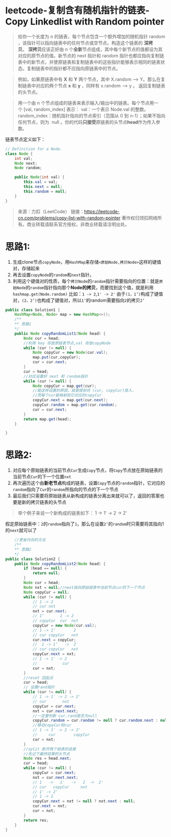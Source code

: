 # leetcode-复制含有随机指针的链表-Copy Linkedlist with Random pointer

>给你一个长度为 n 的链表，每个节点包含一个额外增加的随机指针 random ，该指针可以指向链表中的任何节点或空节点。构造这个链表的 **深拷贝**。 **深拷贝**应该正好由 n 个**全新**节点组成，其中每个新节点的值都设为其对应的原节点的值。新节点的 next 指针和 random 指针也都应指向复制链表中的新节点，并使原链表和复制链表中的这些指针能够表示相同的链表状态。复制链表中的指针都不应指向原链表中的节点。

>例如，如果原链表中有 **X** 和 **Y** 两个节点，其中 X.random --> Y。那么在复制链表中对应的两个节点 **x** 和 **y** ，同样有 x.random --> y 。
>返回复制链表的头节点。

>用一个由 n 个节点组成的链表来表示输入/输出中的链表。每个节点用一个 [val, random_index] 表示：
val：一个表示 Node.val 的整数。
random_index：随机指针指向的节点索引（范围从 0 到 n-1）；如果不指向任何节点，则为  null 。你的代码**只接受**原链表的头节点**head**作为传入参数。

链表节点定义如下：
```java
// Definition for a Node.
class Node {
    int val;
    Node next;
    Node random;

    public Node(int val) {
        this.val = val;
        this.next = null;
        this.random = null;
    }
}
```

>来源：力扣（LeetCode）
链接：https://leetcode-cn.com/problems/copy-list-with-random-pointer
著作权归领扣网络所有。商业转载请联系官方授权，非商业转载请注明出处。

# 思路1:
 1. 生成clone节点`copyNode`，用`HashMap`来存储`<原始Node,拷贝Node>`这样的键值对，存储起来
 2. 再去设置`copyNode`的`random`和`next`指针。
 3. 利用这个键值对的性质，每个`拷贝Node`的`random`指针需要指向的位置：就是`原始Node`的`random`指针指向那个**Node的拷贝**，而要找到这个值，就是利用`hashmap.get(Node.random)`
   比如：`1 -> 2`,`1' -> 2'` 由于`(1，1‘)`构成了键值对，`(2，2’)`也构成了键值对，所以`1‘`的random需要指向`2`的拷贝`2’`

```java
public class Solution1 {
    HashMap<Node, Node> map = new HashMap<>();
    /**
    ** 思路1
    */
    public Node copyRandomList1(Node head) {
        Node cur = head;
        //利用 key 存放原链表节点,val 存放copyNode
        while (cur != null) {
            Node copyCur = new Node(cur.val);
            map.put(cur,copyCur);
            cur = cur.next;
        }
        cur = head;
        //对应设置好 next 和 random指针
        while (cur != null) {
            Node copyCur = map.get(cur);
            //能这样设置的原因，就是提前将 (cur, copyCur)放入，
            //而每个cur能映射到它对应的copyCur
            copyCur.next = map.get(cur.next);
            copyCur.random = map.get(cur.random);
            cur = cur.next;
        }
        return map.get(head);
    }

}
```
# 思路2:
 1. 对应每个原始链表的当前节点`Cur`生成`Copy`节点，将`Copy`节点放在原始链表的当前节点`Cur`的下一个位置`nxt`
 2. 再次遍历这个由**新老节点**构成的链表，设置`Copy`节点的`random`指针，它对应的`random`指向了`Cur`的`random`所指向的节点的下一个节点
 3. 最后我们只需要将原始链表从新构成的链表分离出来就可以了，返回的答案也要是新的拷贝链表的头节点
 >举个例子来说一个新构成的链表如下：
>1 -> 1' -> 2 -> 2'
>
假定原始链表中：`2`的`random`指向了`1`，那么在设置`2‘`的`random`时只需要将其指向1的`next`就可以了

```java
    //更省内存的方法
    /**
    ** 思路2
    */
public class Solution2 { 
    public Node copyRandomList2(Node head) {
        if (head == null) {
            return null;
        }
        Node cur = head;
        Node nxt = null;//next指向原始链表中当前节点cur的下一个节点
        Node copyCur = null;
        while (cur != null) {
            // 1 -> 2
            // cur nxt
            nxt = cur.next;
            // 1‘       1 -> 2
            // copyCur  cur  nxt
            copyCur = new Node(cur.val);
            // 1 -> 1‘        2
            // cur copyCur   nxt
            cur.next = copyCur;
            //  1 -> 1‘   ->  2
            // cur copyCur   nxt
            copyCur.next = nxt;
            // 1 -> 1' -> 2
            //           cur
            cur = nxt;
        }
        //reset 回起点
        cur = head;
        // 设置rand指针
        while (cur != null) {
            // 1 -> 1' -> 2 -> 2'
            // cur       nxt
            copyCur = cur.next;
            nxt = cur.next.next;
            //一定要判断 cur.rand是否为null
            copyCur.random = cur.random != null ? cur.random.next : null;
            //移动copyCur和cur
            // 1 -> 1' -> 2 -> 2'
            //     cur        copyCur
            cur = nxt;
        }
        //split 断开两个链表的连接
        //先记下最终结果的头节点
        Node res = head.next;
        cur = head;
        while (cur != null) {
            copyCur = cur.next;
            nxt = cur.next.next;
            // 1   ->   1'   ->   2  ->  2'
            // cur   copyCur     nxt
            // 1' -> 2'
            // 1 -> 2
            copyCur.next = nxt != null ? nxt.next : null;
            cur.next = nxt;
            cur = nxt;
        }
        return res;
    }
}
```
